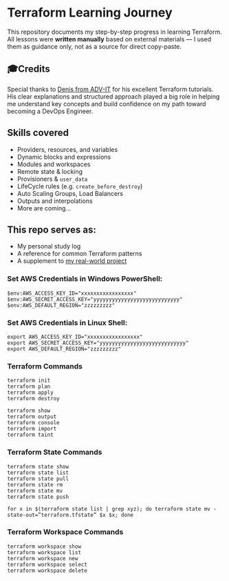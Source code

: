 # Terraform Learning Journey
This repository documents my step-by-step progress in learning Terraform.
All lessons were **written manually** based on external materials — I used them as guidance only, not as a source for direct copy-paste.

## 🎓Credits

Special thanks to [Denis from ADV-IT](https://www.youtube.com/@ADV-IT) for his excellent Terraform tutorials.  
His clear explanations and structured approach played a big role in helping me understand key concepts and build confidence on my path toward becoming a DevOps Engineer.

## Skills covered

- Providers, resources, and variables
- Dynamic blocks and expressions
- Modules and workspaces
- Remote state & locking
- Provisioners & `user_data`
- LifeCycle rules (e.g. `create_before_destroy`)
- Auto Scaling Groups, Load Balancers
- Outputs and interpolations
- More are coming...

## This repo serves as:
- My personal study log
- A reference for common Terraform patterns
- A supplement to [my real-world project](https://github.com/Zyabridos/terraform-project)


### Set AWS Credentials in Windows PowerShell:
```
$env:AWS_ACCESS_KEY_ID="xxxxxxxxxxxxxxxxx"
$env:AWS_SECRET_ACCESS_KEY="yyyyyyyyyyyyyyyyyyyyyyyyyyyy"
$env:AWS_DEFAULT_REGION="zzzzzzzzz"
```

### Set AWS Credentials in Linux Shell:
```
export AWS_ACCESS_KEY_ID="xxxxxxxxxxxxxxxxx"
export AWS_SECRET_ACCESS_KEY="yyyyyyyyyyyyyyyyyyyyyyyyyyyy"
export AWS_DEFAULT_REGION="zzzzzzzzz"
```
### Terraform Commands
```
terraform init
terraform plan
terraform apply
terraform destroy

terraform show
terraform output
terraform console
terraform import
terraform taint
```
### Terraform State Commands
```
terraform state show
terraform state list
terraform state pull
terraform state rm
terraform state mv
terraform state push
```
`for x in $(terraform state list | grep xyz); do terraform state mv -state-out=”terraform.tfstate” $x $x; done`

### Terraform Workspace Commands
```
terraform workspace show
terraform workspace list
terraform workspace new
terraform workspace select
terraform workspace delete
```
